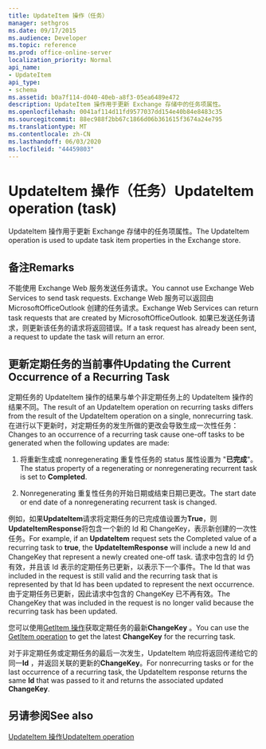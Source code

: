 ```yaml
---
title: UpdateItem 操作（任务）
manager: sethgros
ms.date: 09/17/2015
ms.audience: Developer
ms.topic: reference
ms.prod: office-online-server
localization_priority: Normal
api_name:
- UpdateItem
api_type:
- schema
ms.assetid: b0a7f114-d040-40eb-a8f3-05ea6489e472
description: UpdateItem 操作用于更新 Exchange 存储中的任务项属性。
ms.openlocfilehash: 0041af114d11fd9577037dd154e40b84e8483c35
ms.sourcegitcommit: 88ec988f2bb67c1866d06b361615f3674a24e795
ms.translationtype: MT
ms.contentlocale: zh-CN
ms.lasthandoff: 06/03/2020
ms.locfileid: "44459803"
---
```

# <a name="updateitem-operation-task"></a><span data-ttu-id="240b2-103">UpdateItem 操作（任务）</span><span class="sxs-lookup"><span data-stu-id="240b2-103">UpdateItem operation (task)</span></span>

<span data-ttu-id="240b2-104">UpdateItem 操作用于更新 Exchange 存储中的任务项属性。</span><span class="sxs-lookup"><span data-stu-id="240b2-104">The UpdateItem operation is used to update task item properties in the Exchange store.</span></span>
  
## <a name="remarks"></a><span data-ttu-id="240b2-105">备注</span><span class="sxs-lookup"><span data-stu-id="240b2-105">Remarks</span></span>

<span data-ttu-id="240b2-106">不能使用 Exchange Web 服务发送任务请求。</span><span class="sxs-lookup"><span data-stu-id="240b2-106">You cannot use Exchange Web Services to send task requests.</span></span> <span data-ttu-id="240b2-107">Exchange Web 服务可以返回由 MicrosoftOfficeOutlook 创建的任务请求。</span><span class="sxs-lookup"><span data-stu-id="240b2-107">Exchange Web Services can return task requests that are created by MicrosoftOfficeOutlook.</span></span> <span data-ttu-id="240b2-108">如果已发送任务请求，则更新该任务的请求将返回错误。</span><span class="sxs-lookup"><span data-stu-id="240b2-108">If a task request has already been sent, a request to update the task will return an error.</span></span>
  
## <a name="updating-the-current-occurrence-of-a-recurring-task"></a><span data-ttu-id="240b2-109">更新定期任务的当前事件</span><span class="sxs-lookup"><span data-stu-id="240b2-109">Updating the Current Occurrence of a Recurring Task</span></span>

<span data-ttu-id="240b2-110">定期任务的 UpdateItem 操作的结果与单个非定期任务上的 UpdateItem 操作的结果不同。</span><span class="sxs-lookup"><span data-stu-id="240b2-110">The result of an UpdateItem operation on recurring tasks differs from the result of the UpdateItem operation on a single, nonrecurring task.</span></span> <span data-ttu-id="240b2-111">在进行以下更新时，对定期任务的发生所做的更改会导致生成一次性任务：</span><span class="sxs-lookup"><span data-stu-id="240b2-111">Changes to an occurrence of a recurring task cause one-off tasks to be generated when the following updates are made:</span></span>
  
1. <span data-ttu-id="240b2-112">将重新生成或 nonregenerating 重复性任务的 status 属性设置为 "**已完成**"。</span><span class="sxs-lookup"><span data-stu-id="240b2-112">The status property of a regenerating or nonregenerating recurrent task is set to **Completed**.</span></span>
    
2. <span data-ttu-id="240b2-113">Nonregenerating 重复性任务的开始日期或结束日期已更改。</span><span class="sxs-lookup"><span data-stu-id="240b2-113">The start date or end date of a nonregenerating recurrent task is changed.</span></span>
    
<span data-ttu-id="240b2-114">例如，如果**UpdateItem**请求将定期任务的已完成值设置为**True**，则**UpdateItemResponse**将包含一个新的 Id 和 ChangeKey，表示新创建的一次性任务。</span><span class="sxs-lookup"><span data-stu-id="240b2-114">For example, if an **UpdateItem** request sets the Completed value of a recurring task to **true**, the **UpdateItemResponse** will include a new Id and ChangeKey that represent a newly created one-off task.</span></span> <span data-ttu-id="240b2-115">请求中包含的 Id 仍有效，并且该 Id 表示的定期任务已更新，以表示下一个事件。</span><span class="sxs-lookup"><span data-stu-id="240b2-115">The Id that was included in the request is still valid and the recurring task that is represented by that Id has been updated to represent the next occurrence.</span></span> <span data-ttu-id="240b2-116">由于定期任务已更新，因此请求中包含的 ChangeKey 已不再有效。</span><span class="sxs-lookup"><span data-stu-id="240b2-116">The ChangeKey that was included in the request is no longer valid because the recurring task has been updated.</span></span> 
  
<span data-ttu-id="240b2-117">您可以使用[GetItem 操作](getitem-operation.md)获取定期任务的最新**ChangeKey** 。</span><span class="sxs-lookup"><span data-stu-id="240b2-117">You can use the [GetItem operation](getitem-operation.md) to get the latest **ChangeKey** for the recurring task.</span></span> 
  
<span data-ttu-id="240b2-118">对于非定期任务或定期任务的最后一次发生，UpdateItem 响应将返回传递给它的同一**Id** ，并返回关联的更新的**ChangeKey**。</span><span class="sxs-lookup"><span data-stu-id="240b2-118">For nonrecurring tasks or for the last occurrence of a recurring task, the UpdateItem response returns the same **Id** that was passed to it and returns the associated updated **ChangeKey**.</span></span>
  
## <a name="see-also"></a><span data-ttu-id="240b2-119">另请参阅</span><span class="sxs-lookup"><span data-stu-id="240b2-119">See also</span></span>



[<span data-ttu-id="240b2-120">UpdateItem 操作</span><span class="sxs-lookup"><span data-stu-id="240b2-120">UpdateItem operation</span></span>](updateitem-operation.md)

